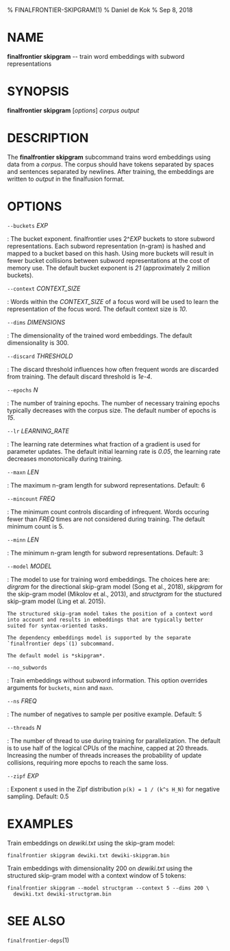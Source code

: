 % FINALFRONTIER-SKIPGRAM(1)
% Daniel de Kok
% Sep 8, 2018

NAME
====

**finalfrontier skipgram** -- train word embeddings with subword representations

SYNOPSIS
========

**finalfrontier skipgram** [*options*] *corpus* *output*

DESCRIPTION
===========

The **finalfrontier skipgram** subcommand trains word embeddings using data
from a *corpus*. The corpus should have tokens separated by spaces and
sentences separated by newlines. After training, the embeddings are written to
*output* in the finalfusion format.

OPTIONS
=======

`--buckets` *EXP*

:   The bucket exponent. finalfrontier uses 2^*EXP* buckets to store subword
    representations. Each subword representation (n-gram) is hashed and
    mapped to a bucket based on this hash. Using more buckets will result
    in fewer bucket collisions between subword representations at the cost
    of memory use. The default bucket exponent is *21* (approximately 2
    million buckets).

`--context` *CONTEXT_SIZE*

:   Words within the *CONTEXT_SIZE* of a focus word will be used to learn
    the representation of the focus word. The default context size is *10*.

`--dims` *DIMENSIONS*

:   The dimensionality of the trained word embeddings. The default
    dimensionality is 300.

`--discard` *THRESHOLD*

:   The discard threshold influences how often frequent words are discarded
    from training. The default discard threshold is *1e-4*.

`--epochs` *N*

:   The number of training epochs. The number of necessary training epochs
    typically decreases with the corpus size. The default number of epochs
    is *15*.

`--lr` *LEARNING_RATE*

:   The learning rate determines what fraction of a gradient is used for
    parameter updates. The default initial learning rate is *0.05*, the
    learning rate decreases monotonically during training.

`--maxn` *LEN*

:   The maximum n-gram length for subword representations. Default: 6

`--mincount` *FREQ*

:   The minimum count controls discarding of infrequent. Words occuring
    fewer than *FREQ* times are not considered during training. The
    default minimum count is 5.

`--minn` *LEN*

:   The minimum n-gram length for subword representations. Default: 3

`--model` *MODEL*

:   The model to use for training word embeddings. The choices here are:
    *dirgram* for the directional skip-gram model (Song et al., 2018),
    *skipgram* for the skip-gram model (Mikolov et al., 2013), and
    *structgram* for the stuctured skip-gram model (Ling et al. 2015).
    
    The structured skip-gram model takes the position of a context word
    into account and results in embeddings that are typically better
    suited for syntax-oriented tasks.

    The dependency embeddings model is supported by the separate
    `finalfrontier deps`(1) subcommand.

    The default model is *skipgram*.

`--no_subwords`

:   Train embeddings without subword information. This option overrides
arguments for `buckets`, `minn` and `maxn`.

`--ns` *FREQ*

:   The number of negatives to sample per positive example. Default: 5

`--threads` *N*

:   The number of thread to use during training for
    parallelization. The default is to use half of the logical CPUs of
    the machine, capped at 20 threads. Increasing the number of
    threads increases the probability of update collisions, requiring
    more epochs to reach the same loss.

`--zipf` *EXP*

:   Exponent *s* used in the Zipf distribution `p(k) = 1 / (k^s H_N)` for
    negative sampling. Default: 0.5

EXAMPLES
========

Train embeddings on *dewiki.txt* using the skip-gram model:

    finalfrontier skipgram dewiki.txt dewiki-skipgram.bin

Train embeddings with dimensionality 200 on *dewiki.txt* using the
structured skip-gram model with a context window of 5 tokens:

    finalfrontier skipgram --model structgram --context 5 --dims 200 \
      dewiki.txt dewiki-structgram.bin

SEE ALSO
========

`finalfrontier-deps`(1)

